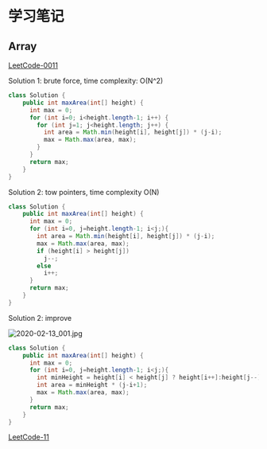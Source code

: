 # 学习笔记

## Array

[LeetCode-0011](https://leetcode-cn.com/problems/container-with-most-water/)

Solution 1: brute force, time complexity: O(N^2)

```java
class Solution {
    public int maxArea(int[] height) {
      int max = 0;
      for (int i=0; i<height.length-1; i++) {
        for (int j=1; j<height.length; j++) {
          int area = Math.min(height[i], height[j]) * (j-i);
          max = Math.max(area, max);
        }
      } 
      return max;
    }
}
```

Solution 2: tow pointers, time complexity O(N)

```java
class Solution {
    public int maxArea(int[] height) {
      int max = 0;
      for (int i=0, j=height.length-1; i<j;){
        int area = Math.min(height[i], height[j]) * (j-i);
        max = Math.max(area, max);
        if (height[i] > height[j])
          j--;
        else
          i++;
      }
      return max;    
    }
}
```

Solution 2: improve

![2020-02-13_001.jpg](https://gitee.com/gdhu/testtingop/raw/master/2020-02-13_001.jpg)

```java
class Solution {
    public int maxArea(int[] height) {
      int max = 0;
      for (int i=0, j=height.length-1; i<j;){
        int minHeight = height[i] < height[j] ? height[i++]:height[j--];
        int area = minHeight * (j-i+1);
        max = Math.max(area, max);
      }
      return max;    
    }
}
```

[LeetCode-11](LeetCode_11_364.java)

